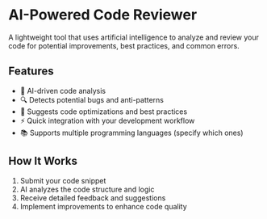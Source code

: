 # AI-Powered Code Reviewer

A lightweight tool that uses artificial intelligence to analyze and review your code for potential improvements, best practices, and common errors.

## Features

- 🤖 AI-driven code analysis
- 🔍 Detects potential bugs and anti-patterns
- 📝 Suggests code optimizations and best practices
- ⚡ Quick integration with your development workflow
- 📚 Supports multiple programming languages (specify which ones)

## How It Works

1. Submit your code snippet
2. AI analyzes the code structure and logic
3. Receive detailed feedback and suggestions
4. Implement improvements to enhance code quality
